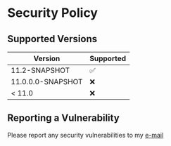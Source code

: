 # Security Policy

## Supported Versions

| Version           | Supported          |
| ----------------- | ------------------ |
| 11.2-SNAPSHOT     | :white_check_mark: |
| 11.0.0.0-SNAPSHOT | :x:                |
| < 11.0            | :x:                |

## Reporting a Vulnerability

Please report any security vulnerabilities to my [e-mail](mailto:combatlogx@sirblobman.xyz)

